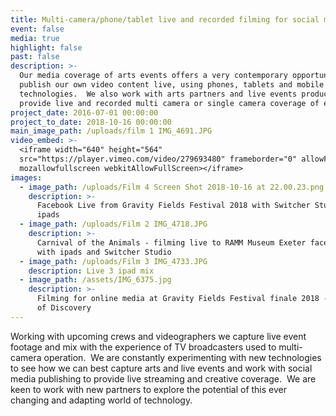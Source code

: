 ```yaml
---
title: Multi-camera/phone/tablet live and recorded filming for social media
event: false
media: true
highlight: false
past: false
description: >-
  Our media coverage of arts events offers a very contemporary opportunity to
  publish our own video content live, using phones, tablets and mobile software
  technologies.  We also work with arts partners and live events producers to
  provide live and recorded multi camera or single camera coverage of events
project_date: 2016-07-01 00:00:00
project_to_date: 2018-10-16 00:00:00
main_image_path: /uploads/film 1 IMG_4691.JPG
video_embed: >-
  <iframe width="640" height="564"
  src="https://player.vimeo.com/video/279693480" frameborder="0" allowFullScreen
  mozallowfullscreen webkitAllowFullScreen></iframe>
images:
  - image_path: /uploads/Film 4 Screen Shot 2018-10-16 at 22.00.23.png
    description: >-
      Facebook Live from Gravity Fields Festival 2018 with Switcher Studio and
      ipads
  - image_path: /uploads/Film 2 IMG_4718.JPG
    description: >-
      Carnival of the Animals - filming live to RAMM Museum Exeter facebook page
      with ipads and Switcher Studio
  - image_path: /uploads/Film 3 IMG_4733.JPG
    description: Live 3 ipad mix
  - image_path: /assets/IMG_6375.jpg
    description: >-
      Filming for online media at Gravity Fields Festival finale 2018 - Voyages
      of Discovery
---
```


Working with upcoming crews and videographers we capture live event footage and mix with the experience of TV broadcasters used to multi-camera operation.  We are constantly experimenting with new technologies to see how we can best capture arts and live events and work with social media publishing to provide live streaming and creative coverage.  We are keen to work with new partners to explore the potential of this ever changing and adapting world of technology.